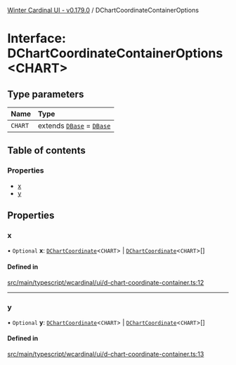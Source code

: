 [Winter Cardinal UI - v0.179.0](../index.md) / DChartCoordinateContainerOptions

# Interface: DChartCoordinateContainerOptions<CHART\>

## Type parameters

| Name | Type |
| :------ | :------ |
| `CHART` | extends [`DBase`](../classes/DBase.md) = [`DBase`](../classes/DBase.md) |

## Table of contents

### Properties

- [x](DChartCoordinateContainerOptions.md#x)
- [y](DChartCoordinateContainerOptions.md#y)

## Properties

### x

• `Optional` **x**: [`DChartCoordinate`](DChartCoordinate.md)<`CHART`\> \| [`DChartCoordinate`](DChartCoordinate.md)<`CHART`\>[]

#### Defined in

[src/main/typescript/wcardinal/ui/d-chart-coordinate-container.ts:12](https://github.com/winter-cardinal/winter-cardinal-ui/blob/v0.179.0/src/main/typescript/wcardinal/ui/d-chart-coordinate-container.ts#L12)

___

### y

• `Optional` **y**: [`DChartCoordinate`](DChartCoordinate.md)<`CHART`\> \| [`DChartCoordinate`](DChartCoordinate.md)<`CHART`\>[]

#### Defined in

[src/main/typescript/wcardinal/ui/d-chart-coordinate-container.ts:13](https://github.com/winter-cardinal/winter-cardinal-ui/blob/v0.179.0/src/main/typescript/wcardinal/ui/d-chart-coordinate-container.ts#L13)
